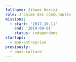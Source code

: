 ```yaml
---
fullname: Jihane Herizi
role: J'anime des communautés
missions:
  - start: '2017-10-11'
    end: '2019-09-01'
    status: independent
startups:
  - mon-entreprise
previously:
  - pass-culture
---
```

